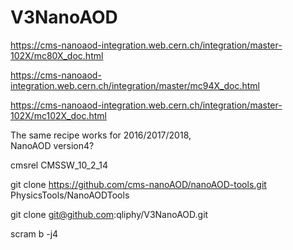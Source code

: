 # V3NanoAOD

https://cms-nanoaod-integration.web.cern.ch/integration/master-102X/mc80X_doc.html

https://cms-nanoaod-integration.web.cern.ch/integration/master/mc94X_doc.html

https://cms-nanoaod-integration.web.cern.ch/integration/master-102X/mc102X_doc.html

The same recipe works for 2016/2017/2018,  
NanoAOD version4?

cmsrel CMSSW_10_2_14

git clone https://github.com/cms-nanoAOD/nanoAOD-tools.git PhysicsTools/NanoAODTools

git clone git@github.com:qliphy/V3NanoAOD.git

scram b -j4
